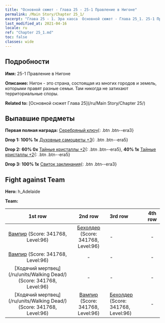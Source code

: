 ```yaml
---
title: "Основной сюжет - Глава 25 - 25-1 Правление в Нигоне"
permalink: /Main Story/Chapter 25_1/
excerpt: "Глава 25 - 1. Эра хаоса  Основной сюжет - Глава 25_1. 25-1 Правление в Нигоне"
last_modified_at: 2021-04-16
locale: ru
ref: "Chapter 25_1.md"
toc: false
classes: wide
---
```


## Подробности

 **Имя:** 25-1 Правление в Нигоне

 **Описание:** Нигон - это страна, состоящая из многих городов и земель, которыми правят разные семьи. Там никогда не затихают территориальные споры.

 **Related to:** [Основной сюжет Глава 25](/ru/Main Story/Chapter 25/)

## Выпавшие предметы

 **Первая полная награда:** [Серебряный ключ](/ru/Items/con_693/){: .btn .btn--era3}

 **Drop 1:** **100% 1x** [Духовные самоцветы +3](/ru/Items/mat_86/){: .btn .btn--era5}

 **Drop 2:** **60% 0x** [Тайные кристаллы +2](/ru/Items/mat_80/){: .btn .btn--era5}, **40% 1x** [Тайные кристаллы +2](/ru/Items/mat_80/){: .btn .btn--era5}

 **Drop 3:** **100% 1x** [Свиток заклинания](/ru/Items/con_694/){: .btn .btn--era3}


## Fight against Team
 **Hero:** h_Adelaide

 **Team:**


  | 1st row | 2nd row | 3rd row | 4th row |
  |:----:|:----:|:----|:----:|
  | [Вампир](/ru/units/Vampire/) (Score: 341768, Level:96)  | [Бехолдер](/ru/units/Beholder/) (Score: 341768, Level:96)  | - | - |
  | [Вампир](/ru/units/Vampire/) (Score: 341768, Level:96)  | - | - | - |
  | [Ходячий мертвец](/ru/units/Walking Dead/) (Score: 341768, Level:96)  | - | - | - |
  | [Ходячий мертвец](/ru/units/Walking Dead/) (Score: 341768, Level:96)  | [Вампир](/ru/units/Vampire/) (Score: 341768, Level:96)  | [Бехолдер](/ru/units/Beholder/) (Score: 341768, Level:96)  | - |


